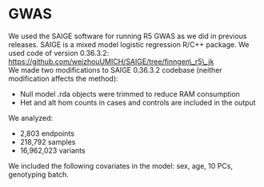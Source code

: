 # GWAS

We used the SAIGE software for running R5 GWAS as we did in previous releases. SAIGE is a mixed model logistic regression R/C++ package. We used code of version 0.36.3.2: [https://github.com/weizhouUMICH/SAIGE/tree/finngen\_r5\_jk    
](https://github.com/weizhouUMICH/SAIGE/tree/finngen_r5_jk) We made two modifications to SAIGE 0.36.3.2 codebase \(neither modification affects the method\):

* Null model .rda objects were trimmed to reduce RAM consumption
* Het and alt hom counts in cases and controls are included in the output

We analyzed:

* ​2,803 endpoints
* 218,792 samples
* 16,962,023 variants

We included the following covariates in the model: sex, age, 10 PCs, genotyping batch.

